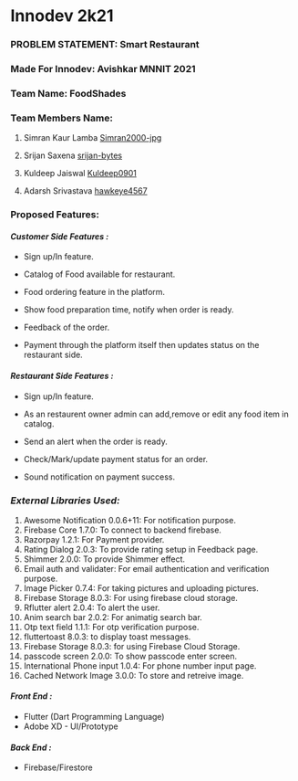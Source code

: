 # Innodev 2k21

### PROBLEM STATEMENT: Smart Restaurant

### Made For Innodev: Avishkar MNNIT 2021

### Team Name: FoodShades

### Team Members Name:

1. Simran Kaur Lamba [Simran2000-jpg](https://github.com/Simran2000-jpg)

2. Srijan Saxena [srijan-bytes](https://github.com/srijan-bytes)

3. Kuldeep Jaiswal [Kuldeep0901](https://github.com/Kuldeep0901)

4. Adarsh Srivastava [hawkeye4567](https://github.com/hawkeye4567)

### Proposed Features:

#### ***Customer Side Features :***
* Sign up/In feature.

* Catalog of Food available for restaurant.

* Food ordering feature in the platform.

* Show food preparation time, notify when order is ready.

* Feedback of the order.

* Payment through the platform itself then updates status on the
restaurant side.

#### ***Restaurant Side Features :***
* Sign up/In feature.
* As an restaurent owner admin can add,remove or edit any food item in catalog.

* Send an alert when the order is ready.

* Check/Mark/update payment status for an order.

* Sound notification on payment success.

### ***External Libraries Used:***
1. Awesome Notification 0.0.6+11: For notification purpose.
2. Firebase Core 1.7.0: To connect to backend firebase.
3. Razorpay 1.2.1: For Payment provider.
4. Rating Dialog 2.0.3: To provide rating setup in Feedback page.
5. Shimmer 2.0.0: To provide Shimmer effect.
6. Email auth and validater: For email authentication and verification purpose.
7. Image Picker 0.7.4: For taking pictures and uploading pictures.
8. Firebase Storage 8.0.3: For using firebase cloud storage.
9. Rflutter alert 2.0.4: To alert the user.
10. Anim search bar 2.0.2: For animatig search bar.
11. Otp text field 1.1.1: For otp verification purpose.
12. fluttertoast 8.0.3: to display toast messages.
13. Firebase Storage 8.0.3: for using Firebase Cloud Storage.
14. passcode screen 2.0.0: To show passcode enter screen.
15. International Phone input 1.0.4: For phone number input page.
16. Cached Network Image 3.0.0: To store and retreive image.
#### ***Front End :***
* Flutter (Dart Programming Language)
* Adobe XD - UI/Prototype

#### ***Back End :***
* Firebase/Firestore




